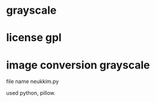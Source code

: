 # grayscale

# license gpl

# image conversion grayscale
file name
neukkim.py

used python, pillow. 

